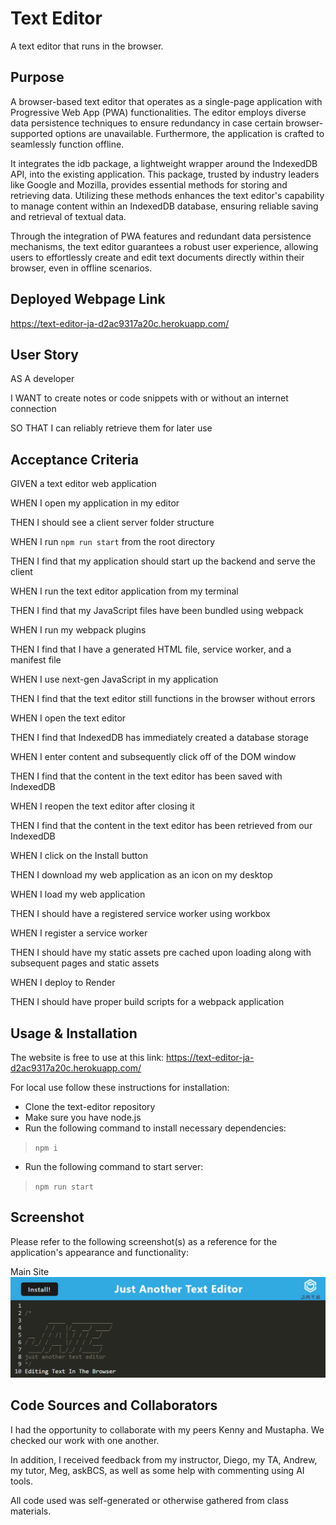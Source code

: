 # Text Editor
A text editor that runs in the browser.

## Purpose
A browser-based text editor that operates as a single-page application with Progressive Web App (PWA) functionalities. The editor employs diverse data persistence techniques to ensure redundancy in case certain browser-supported options are unavailable. Furthermore, the application is crafted to seamlessly function offline.

It integrates the idb package, a lightweight wrapper around the IndexedDB API, into the existing application. This package, trusted by industry leaders like Google and Mozilla, provides essential methods for storing and retrieving data. Utilizing these methods enhances the text editor's capability to manage content within an IndexedDB database, ensuring reliable saving and retrieval of textual data.

Through the integration of PWA features and redundant data persistence mechanisms, the text editor guarantees a robust user experience, allowing users to effortlessly create and edit text documents directly within their browser, even in offline scenarios.

## Deployed Webpage Link
https://text-editor-ja-d2ac9317a20c.herokuapp.com/

## User Story

AS A developer

I WANT to create notes or code snippets with or without an internet connection

SO THAT I can reliably retrieve them for later use

## Acceptance Criteria

GIVEN a text editor web application

WHEN I open my application in my editor

THEN I should see a client server folder structure

WHEN I run `npm run start` from the root directory

THEN I find that my application should start up the backend and serve the client

WHEN I run the text editor application from my terminal

THEN I find that my JavaScript files have been bundled using webpack

WHEN I run my webpack plugins

THEN I find that I have a generated HTML file, service worker, and a manifest file

WHEN I use next-gen JavaScript in my application

THEN I find that the text editor still functions in the browser without errors

WHEN I open the text editor

THEN I find that IndexedDB has immediately created a database storage

WHEN I enter content and subsequently click off of the DOM window

THEN I find that the content in the text editor has been saved with IndexedDB

WHEN I reopen the text editor after closing it

THEN I find that the content in the text editor has been retrieved from our IndexedDB

WHEN I click on the Install button

THEN I download my web application as an icon on my desktop

WHEN I load my web application

THEN I should have a registered service worker using workbox

WHEN I register a service worker

THEN I should have my static assets pre cached upon loading along with subsequent pages and static assets

WHEN I deploy to Render

THEN I should have proper build scripts for a webpack application

## Usage & Installation
The website is free to use at this link: https://text-editor-ja-d2ac9317a20c.herokuapp.com/

For local use follow these instructions for installation:
- Clone the text-editor repository
- Make sure you have node.js
- Run the following command to install necessary dependencies:
>    `npm i`
- Run the following command to start server:
>    `npm run start`

## Screenshot
Please refer to the following screenshot(s) as a reference for the application's appearance and functionality:

Main Site<br/>
![Main Site](./client/src/images/MainSite.png) <br/>

## Code Sources and Collaborators
I had the opportunity to collaborate with my peers Kenny and Mustapha. We checked our work with one another.

In addition, I received feedback from my instructor, Diego, my TA, Andrew, my tutor, Meg, askBCS, as well as some help with commenting using AI tools.

All code used was self-generated or otherwise gathered from class materials.